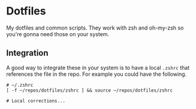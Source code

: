 
# Dotfiles

My dotfiles and common scripts. They work with zsh and oh-my-zsh so you're gonna
need those on your system.

## Integration

A good way to integrate these in your system is to have a local `.zshrc` that 
references the file in the repo. For example you could have the following.

```
# ~/.zshrc
[ -f ~/repos/dotfiles/zshrc ] && source ~/repos/dotfiles/zshrc

# Local corrections...
```
